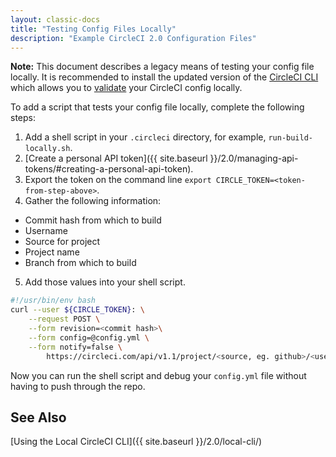 ```yaml
---
layout: classic-docs
title: "Testing Config Files Locally"
description: "Example CircleCI 2.0 Configuration Files"
---
```



<div class="alert alert-info" role="alert">
<b>Note:</b> This document describes a legacy means of testing your config file locally.
It is recommended to install the updated version of the <a href="{{ site.baseurl }}/2.0/local-cli/#overview">CircleCI
CLI</a> which allows you to <a href="{{ site.baseurl }}/2.0/local-cli/#validate-a-circleci-config">validate</a> your CircleCI config locally.
</div>

To add a script that tests your config file locally, complete the following steps:

1. Add a shell script in your `.circleci` directory, for example, `run-build-locally.sh`.
2. [Create a personal API token]({{ site.baseurl }}/2.0/managing-api-tokens/#creating-a-personal-api-token).
3. Export the token on the command line `export CIRCLE_TOKEN=<token-from-step-above>`.
4. Gather the following information:
  - Commit hash from which to build
  - Username
  - Source for project
  - Project name
  - Branch from which to build
5. Add those values into your shell script. 

```bash
#!/usr/bin/env bash
curl --user ${CIRCLE_TOKEN}: \
    --request POST \
    --form revision=<commit hash>\
    --form config=@config.yml \
    --form notify=false \
        https://circleci.com/api/v1.1/project/<source, eg. github>/<user name>/<project name>/tree/<branch name>
```

Now you can run the shell script and debug your `config.yml` file without having to push through the repo.

## See Also

[Using the Local CircleCI CLI]({{ site.baseurl }}/2.0/local-cli/)

